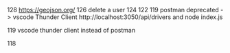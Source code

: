 128 https://geojson.org/
126 delete a user
124
122
119 postman deprecated -> vscode Thunder Client
  http://localhost:3050/api/drivers     and     node index.js

  119 vscode thunder client instead of postman

118